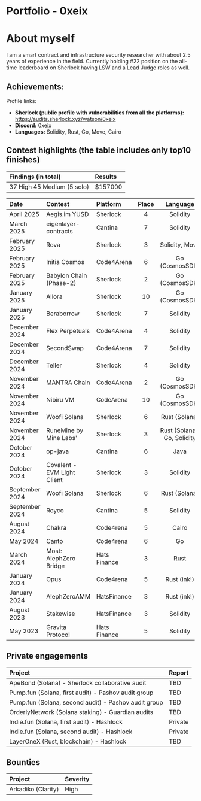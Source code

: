 
# Portfolio - 0xeix

# About myself

I am a smart contract and infrastructure security researcher with about 2.5 years of experience in the field. Currently holding #22 position on the all-time leaderboard on Sherlock having LSW and a Lead Judge roles as well.


## Achievements:

Profile links:
- **Sherlock (public profile with vulnerabilities from all the platforms):** https://audits.sherlock.xyz/watson/0xeix 
- **Discord:** 0xeix
- **Languages:** Solidity, Rust, Go, Move, Cairo


## Contest highlights (the table includes only top10 finishes)


| Findings (in total)            | Results    | 
|:-------------------|:-------------|
| 37 High 45 Medium (5 solo)  | $157000 |


| Date             | Contest                                                                       | Platform                                                                                 | Place | Language
|:-------------------|:------------------------------------------------------------------------------|:--------------------------------------------------------------------------------------------|:-------:|:-------:|
|April 2025 | Aegis.im YUSD | Sherlock| 4 | Solidity
|March 2025 | eigenlayer-contracts | Cantina| 7 | Solidity
|February 2025 | Rova | Sherlock | 3 | Solidity, Move
|February 2025 | Initia Cosmos | Code4Arena | 6 | Go (CosmosSDK)
|February 2025 | Babylon Chain (Phase-2) | Sherlock | 2 | Go (CosmosSDK)
|January 2025 | Allora | Sherlock | 10 | Go (CosmosSDK)
|January 2025 | Beraborrow | Sherlock | 7 | Solidity
|December 2024 | Flex Perpetuals | Code4Arena | 4 | Solidity
|December 2024 | SecondSwap | Code4Arena | 7 | Solidity
|December 2024 | Teller | Sherlock | 4 | Solidity
|November 2024 | MANTRA Chain | Code4Arena| 2 | Go (CosmosSDK)
|November 2024 | Nibiru VM | CodeArena | 10 | Go (CosmosSDK)
|November 2024 | Woofi Solana | Sherlock | 6 | Rust (Solana) 
|November 2024 | RuneMine by Mine Labs'| Sherlock | 3 | Rust (Solana), Go, Solidity
|October 2024 | op-java | Cantina | 6 | Java
|October 2024 | Covalent - EVM Light Client | Sherlock | 3 | Solidity
|September 2024 | Woofi Solana | Sherlock | 6 | Rust (Solana)
|September 2024 | Royco | Cantina | 5 | Solidity
|August 2024  | Chakra | Code4rena | 5 | Cairo
|May 2024  | Canto | Code4rena | 6 | Go
|March 2024  | Most: AlephZero Bridge | Hats Finance | 3 | Rust
|January 2024  | Opus | Code4rena | 5 | Rust (ink!)
|January  2024  | AlephZeroAMM | HatsFinance | 3  | Rust (ink!)
|August  2023  | Stakewise | HatsFinance | 3  | Solidity
|May 2023  | Gravita Protocol | Hats Finance | 5 | Solidity





## Private engagements

| Project          | Report   | 
|:-------------------|:-------------|
| ApeBond (Solana) - Sherlock collaborative audit | TBD |
| Pump.fun (Solana, first audit) - Pashov audit group | TBD |
| Pump.fun (Solana, second audit) - Pashov audit group | TBD |
| OrderlyNetwork (Solana staking) - Guardian audits | TBD |
| Indie.fun (Solana, first audit) - Hashlock | Private |
| Indie.fun (Solana, second audit) - Hashlock | Private |
| LayerOneX (Rust, blockchain) - Hashlock | TBD |


## Bounties

| Project          | Severity   |
|:-------------------|:-------------|
| Arkadiko (Clarity) | High |

